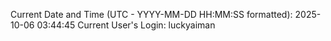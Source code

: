 Current Date and Time (UTC - YYYY-MM-DD HH:MM:SS formatted): 2025-10-06 03:44:45
Current User's Login: luckyaiman
